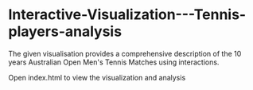 # Interactive-Visualization---Tennis-players-analysis
The given visualisation provides a comprehensive description of the 10 years Australian Open Men's Tennis Matches using interactions. 

Open index.html to view the visualization and analysis
